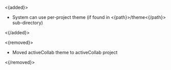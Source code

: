 <{added}>

* System can use per-project theme (if found in <{path}>/theme<{/path}> sub-directory)

<{/added}>

<{removed}>

* Moved activeCollab theme to activeCollab project

<{/removed}>